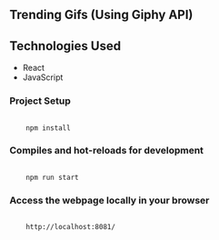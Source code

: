 
## Trending Gifs (Using Giphy API)

## Technologies Used

* React
* JavaScript

### Project Setup

<pre><code>
    npm install
</code></pre>

### Compiles and hot-reloads for development

<pre><code>
    npm run start
</code></pre>

### Access the webpage locally in your browser

<pre><code>
    http://localhost:8081/
</code></pre>